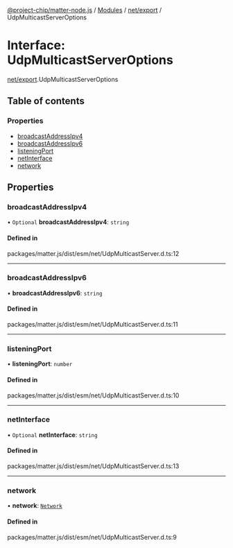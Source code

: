 [@project-chip/matter-node.js](../README.md) / [Modules](../modules.md) / [net/export](../modules/net_export.md) / UdpMulticastServerOptions

# Interface: UdpMulticastServerOptions

[net/export](../modules/net_export.md).UdpMulticastServerOptions

## Table of contents

### Properties

- [broadcastAddressIpv4](net_export.UdpMulticastServerOptions.md#broadcastaddressipv4)
- [broadcastAddressIpv6](net_export.UdpMulticastServerOptions.md#broadcastaddressipv6)
- [listeningPort](net_export.UdpMulticastServerOptions.md#listeningport)
- [netInterface](net_export.UdpMulticastServerOptions.md#netinterface)
- [network](net_export.UdpMulticastServerOptions.md#network)

## Properties

### broadcastAddressIpv4

• `Optional` **broadcastAddressIpv4**: `string`

#### Defined in

packages/matter.js/dist/esm/net/UdpMulticastServer.d.ts:12

___

### broadcastAddressIpv6

• **broadcastAddressIpv6**: `string`

#### Defined in

packages/matter.js/dist/esm/net/UdpMulticastServer.d.ts:11

___

### listeningPort

• **listeningPort**: `number`

#### Defined in

packages/matter.js/dist/esm/net/UdpMulticastServer.d.ts:10

___

### netInterface

• `Optional` **netInterface**: `string`

#### Defined in

packages/matter.js/dist/esm/net/UdpMulticastServer.d.ts:13

___

### network

• **network**: [`Network`](../classes/net_export.Network.md)

#### Defined in

packages/matter.js/dist/esm/net/UdpMulticastServer.d.ts:9
